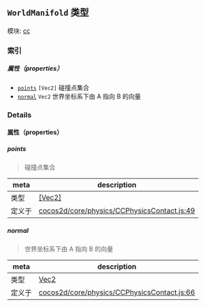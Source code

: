## `WorldManifold` 类型



模块: [cc](../modules/cc.md)





### 索引

##### 属性（properties）

  - [`points`](#points) `[Vec2]` 碰撞点集合
  - [`normal`](#normal) `Vec2` 世界坐标系下由 A 指向 B 的向量





### Details


#### 属性（properties）


##### points

> 碰撞点集合

| meta | description |
|------|-------------|
| 类型 | <a href="../classes/Vec2.html" class="crosslink">[Vec2]</a> |
| 定义于 | [cocos2d/core/physics/CCPhysicsContact.js:49](https://github.com/cocos-creator/engine/blob/111da455d089e3000f670eed24ff5172a3488245/cocos2d/core/physics/CCPhysicsContact.js#L49) |



##### normal

> 世界坐标系下由 A 指向 B 的向量

| meta | description |
|------|-------------|
| 类型 | <a href="../classes/Vec2.html" class="crosslink">Vec2</a> |
| 定义于 | [cocos2d/core/physics/CCPhysicsContact.js:66](https://github.com/cocos-creator/engine/blob/111da455d089e3000f670eed24ff5172a3488245/cocos2d/core/physics/CCPhysicsContact.js#L66) |






